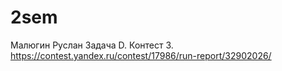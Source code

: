 # 2sem
Малюгин Руслан Задача D. Контест 3. https://contest.yandex.ru/contest/17986/run-report/32902026/
